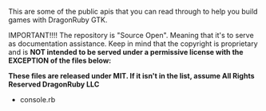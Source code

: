 This are some of the public apis that you can read through to help you
build games with DragonRuby GTK.

IMPORTANT!!!! The repository is "Source Open". Meaning that it's to serve as
documentation assistance. Keep in mind that the copyright is
proprietary and is **NOT intended to be served under a permissive
license with the EXCEPTION of the files below:**

**These files are released under MIT. If it isn't in the list, assume All Rights Reserved DragonRuby LLC**

- console.rb
